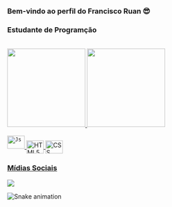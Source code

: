### Bem-vindo ao perfil do Francisco Ruan 😎

### Estudante de Programção

  <div style="display: inline_block"><br>
    <a href="http://github.com/github">
    <img height="180em" src="https://github-readme-stats.vercel.app/api?username=franciscoruan&show_icons=true&theme=midnight-purple&include_all_commits=true&count_private=true"/>
    <img height="180em" src="https://github-readme-stats.vercel.app/api/top-langs/?username=franciscoruan&layout=compact&theme=midnight-purple""https://github.com/anuraghazra/github-readme-stats"/>
  </div>
  
  
  <div style="display: inline_block"><br>
    <code><img alt="Js" height="30" width="40" src="https://cdn.jsdelivr.net/gh/devicons/devicon/icons/javascript/javascript-original.svg"></code>
    <img align="center" alt="HTML5" height="30" width="40" src="https://cdn.jsdelivr.net/gh/devicons/devicon/icons/html5/html5-original.svg">
    <img align="center" alt="CSS" height="30" width="40" src="https://cdn.jsdelivr.net/gh/devicons/devicon/icons/css3/css3-original.svg">
  </div>
  
  ### Mídias Sociais
  
  <div>
    <a href="https://steamcommunity.com/id/steamjokerghost/" target="_blank" ><img src="https://img.shields.io/badge/Steam-000000?style=for-the-badge&logo=steam&logoColor=white" target=_"blank"></a>


   ![Snake animation](https://github.com/franciscoruan/franciscoruan/blob/output/github-contribution-grid-snake.svg)
